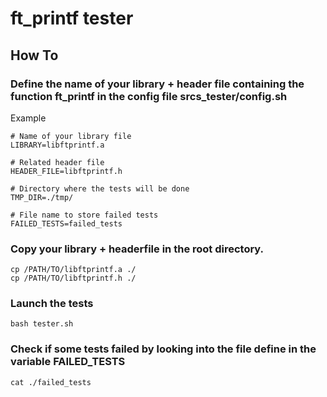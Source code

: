 # ft_printf tester

## How To

###  Define the name of your library + header file containing the function **ft_printf** in the config file **srcs_tester/config.sh**

Example
```
# Name of your library file
LIBRARY=libftprintf.a

# Related header file
HEADER_FILE=libftprintf.h

# Directory where the tests will be done
TMP_DIR=./tmp/

# File name to store failed tests
FAILED_TESTS=failed_tests
```

### Copy your library + headerfile in the root directory.
```
cp /PATH/TO/libftprintf.a ./
cp /PATH/TO/libftprintf.h ./
```

### Launch the tests
```
bash tester.sh
```

### Check if some tests failed by looking into the file define in the variable **FAILED_TESTS**
```
cat ./failed_tests
```
